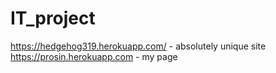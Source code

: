 # IT_project
https://hedgehog319.herokuapp.com/ - absolutely unique site <br/>
https://prosin.herokuapp.com - my page
